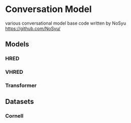 # Conversation Model

various conversational model
base code written by NoSyu
https://github.com/NoSyu/

## Models
### HRED 
### VHRED 
### Transformer 

## Datasets 
### Cornell 


